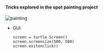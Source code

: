 #### Tricks explored in the spot painting project

![painting](https://user-images.githubusercontent.com/36130927/163520214-5ff684ef-31d9-4d1e-8379-6d2d6f18fddd.png)

- GUI
  ```
  screen = turtle.Screen()
  screen.screensize(500, 500)
  screen.exitonclick()
  ```

